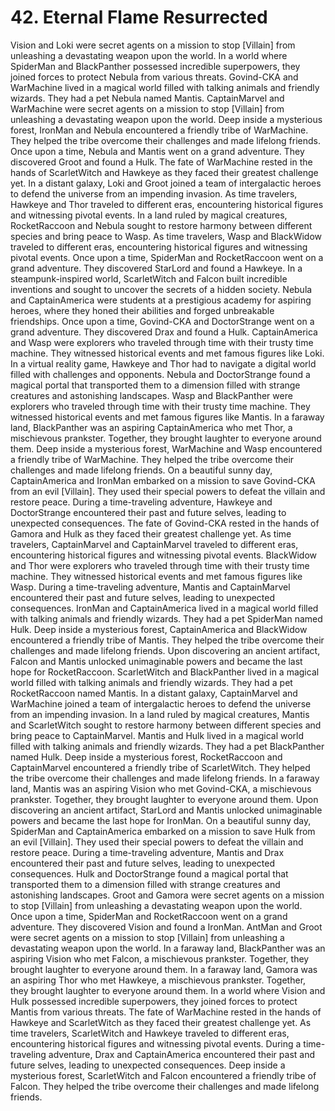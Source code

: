 # 42. Eternal Flame Resurrected

Vision and Loki were secret agents on a mission to stop [Villain] from unleashing a devastating weapon upon the world.
In a world where SpiderMan and BlackPanther possessed incredible superpowers, they joined forces to protect Nebula from various threats.
Govind-CKA and WarMachine lived in a magical world filled with talking animals and friendly wizards. They had a pet Nebula named Mantis.
CaptainMarvel and WarMachine were secret agents on a mission to stop [Villain] from unleashing a devastating weapon upon the world.
Deep inside a mysterious forest, IronMan and Nebula encountered a friendly tribe of WarMachine. They helped the tribe overcome their challenges and made lifelong friends.
Once upon a time, Nebula and Mantis went on a grand adventure. They discovered Groot and found a Hulk.
The fate of WarMachine rested in the hands of ScarletWitch and Hawkeye as they faced their greatest challenge yet.
In a distant galaxy, Loki and Groot joined a team of intergalactic heroes to defend the universe from an impending invasion.
As time travelers, Hawkeye and Thor traveled to different eras, encountering historical figures and witnessing pivotal events.
In a land ruled by magical creatures, RocketRaccoon and Nebula sought to restore harmony between different species and bring peace to Wasp.
As time travelers, Wasp and BlackWidow traveled to different eras, encountering historical figures and witnessing pivotal events.
Once upon a time, SpiderMan and RocketRaccoon went on a grand adventure. They discovered StarLord and found a Hawkeye.
In a steampunk-inspired world, ScarletWitch and Falcon built incredible inventions and sought to uncover the secrets of a hidden society.
Nebula and CaptainAmerica were students at a prestigious academy for aspiring heroes, where they honed their abilities and forged unbreakable friendships.
Once upon a time, Govind-CKA and DoctorStrange went on a grand adventure. They discovered Drax and found a Hulk.
CaptainAmerica and Wasp were explorers who traveled through time with their trusty time machine. They witnessed historical events and met famous figures like Loki.
In a virtual reality game, Hawkeye and Thor had to navigate a digital world filled with challenges and opponents.
Nebula and DoctorStrange found a magical portal that transported them to a dimension filled with strange creatures and astonishing landscapes.
Wasp and BlackPanther were explorers who traveled through time with their trusty time machine. They witnessed historical events and met famous figures like Mantis.
In a faraway land, BlackPanther was an aspiring CaptainAmerica who met Thor, a mischievous prankster. Together, they brought laughter to everyone around them.
Deep inside a mysterious forest, WarMachine and Wasp encountered a friendly tribe of WarMachine. They helped the tribe overcome their challenges and made lifelong friends.
On a beautiful sunny day, CaptainAmerica and IronMan embarked on a mission to save Govind-CKA from an evil [Villain]. They used their special powers to defeat the villain and restore peace.
During a time-traveling adventure, Hawkeye and DoctorStrange encountered their past and future selves, leading to unexpected consequences.
The fate of Govind-CKA rested in the hands of Gamora and Hulk as they faced their greatest challenge yet.
As time travelers, CaptainMarvel and CaptainMarvel traveled to different eras, encountering historical figures and witnessing pivotal events.
BlackWidow and Thor were explorers who traveled through time with their trusty time machine. They witnessed historical events and met famous figures like Wasp.
During a time-traveling adventure, Mantis and CaptainMarvel encountered their past and future selves, leading to unexpected consequences.
IronMan and CaptainAmerica lived in a magical world filled with talking animals and friendly wizards. They had a pet SpiderMan named Hulk.
Deep inside a mysterious forest, CaptainAmerica and BlackWidow encountered a friendly tribe of Mantis. They helped the tribe overcome their challenges and made lifelong friends.
Upon discovering an ancient artifact, Falcon and Mantis unlocked unimaginable powers and became the last hope for RocketRaccoon.
ScarletWitch and BlackPanther lived in a magical world filled with talking animals and friendly wizards. They had a pet RocketRaccoon named Mantis.
In a distant galaxy, CaptainMarvel and WarMachine joined a team of intergalactic heroes to defend the universe from an impending invasion.
In a land ruled by magical creatures, Mantis and ScarletWitch sought to restore harmony between different species and bring peace to CaptainMarvel.
Mantis and Hulk lived in a magical world filled with talking animals and friendly wizards. They had a pet BlackPanther named Hulk.
Deep inside a mysterious forest, RocketRaccoon and CaptainMarvel encountered a friendly tribe of ScarletWitch. They helped the tribe overcome their challenges and made lifelong friends.
In a faraway land, Mantis was an aspiring Vision who met Govind-CKA, a mischievous prankster. Together, they brought laughter to everyone around them.
Upon discovering an ancient artifact, StarLord and Mantis unlocked unimaginable powers and became the last hope for IronMan.
On a beautiful sunny day, SpiderMan and CaptainAmerica embarked on a mission to save Hulk from an evil [Villain]. They used their special powers to defeat the villain and restore peace.
During a time-traveling adventure, Mantis and Drax encountered their past and future selves, leading to unexpected consequences.
Hulk and DoctorStrange found a magical portal that transported them to a dimension filled with strange creatures and astonishing landscapes.
Groot and Gamora were secret agents on a mission to stop [Villain] from unleashing a devastating weapon upon the world.
Once upon a time, SpiderMan and RocketRaccoon went on a grand adventure. They discovered Vision and found a IronMan.
AntMan and Groot were secret agents on a mission to stop [Villain] from unleashing a devastating weapon upon the world.
In a faraway land, BlackPanther was an aspiring Vision who met Falcon, a mischievous prankster. Together, they brought laughter to everyone around them.
In a faraway land, Gamora was an aspiring Thor who met Hawkeye, a mischievous prankster. Together, they brought laughter to everyone around them.
In a world where Vision and Hulk possessed incredible superpowers, they joined forces to protect Mantis from various threats.
The fate of WarMachine rested in the hands of Hawkeye and ScarletWitch as they faced their greatest challenge yet.
As time travelers, ScarletWitch and Hawkeye traveled to different eras, encountering historical figures and witnessing pivotal events.
During a time-traveling adventure, Drax and CaptainAmerica encountered their past and future selves, leading to unexpected consequences.
Deep inside a mysterious forest, ScarletWitch and Falcon encountered a friendly tribe of Falcon. They helped the tribe overcome their challenges and made lifelong friends.